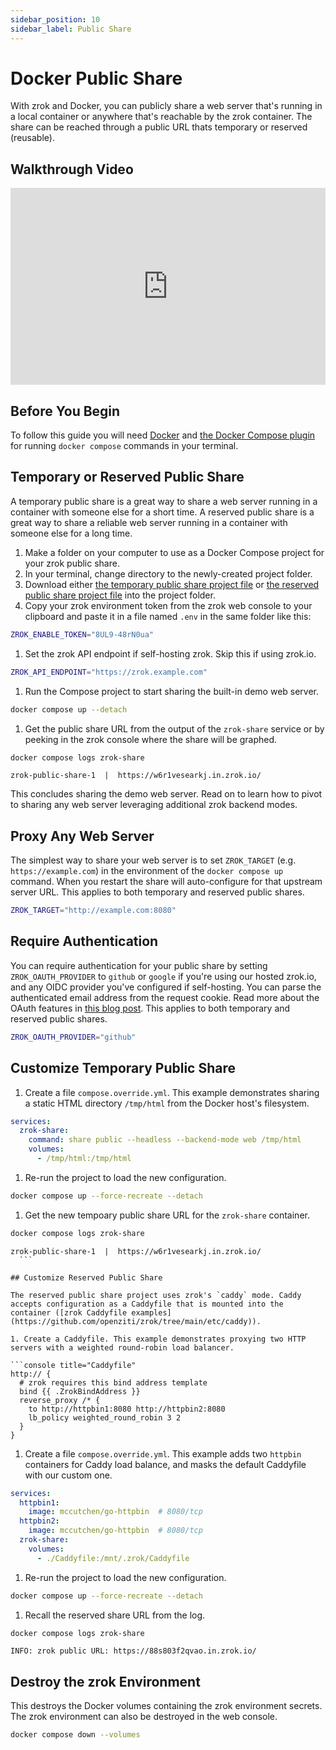 ```yaml
---
sidebar_position: 10
sidebar_label: Public Share
---
```


# Docker Public Share

With zrok and Docker, you can publicly share a web server that's running in a local container or anywhere that's reachable by the zrok container. The share can be reached through a public URL thats temporary or reserved (reusable).

## Walkthrough Video

<iframe width="100%" height="315" src="https://www.youtube.com/embed/ycov--9ZtB4" title="YouTube video player" frameborder="0" allow="accelerometer; autoplay; clipboard-write; encrypted-media; gyroscope; picture-in-picture; web-share" allowfullscreen></iframe>

## Before You Begin

To follow this guide you will need [Docker](https://docs.docker.com/get-docker/) and [the Docker Compose plugin](https://docs.docker.com/compose/install/) for running `docker compose` commands in your terminal.

## Temporary or Reserved Public Share

A temporary public share is a great way to share a web server running in a container with someone else for a short time. A reserved public share is a great way to share a reliable web server running in a container with someone else for a long time.

1. Make a folder on your computer to use as a Docker Compose project for your zrok public share.
1. In your terminal, change directory to the newly-created project folder.
1. Download either [the temporary public share project file](pathname:///zrok-public-share/compose.yml) or [the reserved public share project file](pathname:///zrok-public-reserved/compose.yml) into the project folder.
1. Copy your zrok environment token from the zrok web console to your clipboard and paste it in a file named `.env` in the same folder like this:

  ```bash title=".env"
  ZROK_ENABLE_TOKEN="8UL9-48rN0ua"
  ```

1. Set the zrok API endpoint if self-hosting zrok. Skip this if using zrok.io.

  ```bash title=".env"
  ZROK_API_ENDPOINT="https://zrok.example.com"
  ```

1. Run the Compose project to start sharing the built-in demo web server.

  ```bash
  docker compose up --detach
  ```

1. Get the public share URL from the output of the `zrok-share` service or by peeking in the zrok console where the share will be graphed.

  ```bash
  docker compose logs zrok-share
  ```

  ```buttonless title="Output"
  zrok-public-share-1  |  https://w6r1vesearkj.in.zrok.io/
  ```

This concludes sharing the demo web server. Read on to learn how to pivot to sharing any web server leveraging additional zrok backend modes.

## Proxy Any Web Server

The simplest way to share your web server is to set `ZROK_TARGET` (e.g. `https://example.com`) in the environment of the `docker compose up` command. When you restart the share will auto-configure for that upstream server URL. This applies to both temporary and reserved public shares.

```bash title=".env"
ZROK_TARGET="http://example.com:8080"
```

## Require Authentication

You can require authentication for your public share by setting `ZROK_OAUTH_PROVIDER` to `github` or `google` if you're using our hosted zrok.io, and any OIDC provider you've configured if self-hosting. You can parse the authenticated email address from the request cookie. Read more about the OAuth features in [this blog post](https://blog.openziti.io/the-zrok-oauth-public-frontend). This applies to both temporary and reserved public shares.

```bash title=".env"
ZROK_OAUTH_PROVIDER="github"
```

## Customize Temporary Public Share

1. Create a file `compose.override.yml`. This example demonstrates sharing a static HTML directory `/tmp/html` from the Docker host's filesystem.

  ```yaml title="compose.override.yml"
  services:
    zrok-share:
      command: share public --headless --backend-mode web /tmp/html
      volumes:
        - /tmp/html:/tmp/html
  ```

1. Re-run the project to load the new configuration.

  ```bash
  docker compose up --force-recreate --detach
  ```

1. Get the new tempoary public share URL for the `zrok-share` container.

  ```bash
  docker compose logs zrok-share
  ```

  ```buttonless title="Output"
  zrok-public-share-1  |  https://w6r1vesearkj.in.zrok.io/
    ```

## Customize Reserved Public Share

The reserved public share project uses zrok's `caddy` mode. Caddy accepts configuration as a Caddyfile that is mounted into the container ([zrok Caddyfile examples](https://github.com/openziti/zrok/tree/main/etc/caddy)).

1. Create a Caddyfile. This example demonstrates proxying two HTTP servers with a weighted round-robin load balancer.

  ```console title="Caddyfile"
  http:// {
    # zrok requires this bind address template
    bind {{ .ZrokBindAddress }}
    reverse_proxy /* {
      to http://httpbin1:8080 http://httpbin2:8080
      lb_policy weighted_round_robin 3 2
    }
  }
  ```

1. Create a file `compose.override.yml`. This example adds two `httpbin` containers for Caddy load balance, and masks the default Caddyfile with our custom one.

  ```yaml title="compose.override.yml"
  services:
    httpbin1:
      image: mccutchen/go-httpbin  # 8080/tcp
    httpbin2:
      image: mccutchen/go-httpbin  # 8080/tcp
    zrok-share:
      volumes:
        - ./Caddyfile:/mnt/.zrok/Caddyfile
  ```

1. Re-run the project to load the new configuration.

  ```bash
  docker compose up --force-recreate --detach
  ```

1. Recall the reserved share URL from the log.

  ```bash
  docker compose logs zrok-share
  ```

  ```buttonless title="Output"
  INFO: zrok public URL: https://88s803f2qvao.in.zrok.io/
  ```

## Destroy the zrok Environment

This destroys the Docker volumes containing the zrok environment secrets. The zrok environment can also be destroyed in the web console.

```bash
docker compose down --volumes
```
